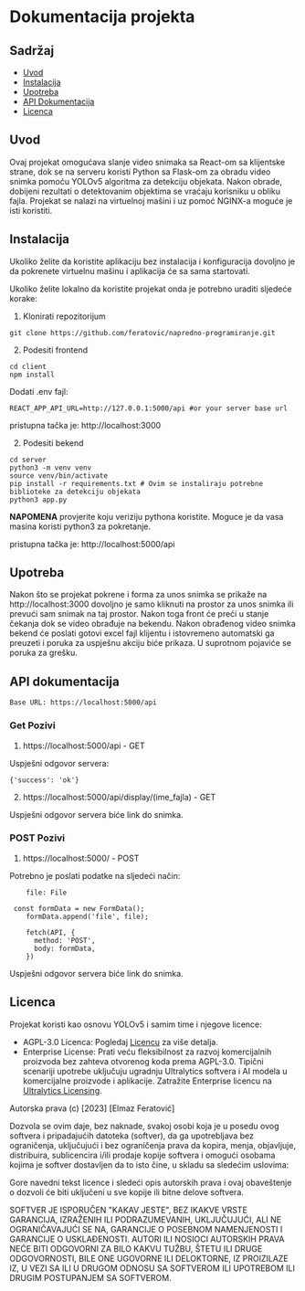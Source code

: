 # Dokumentacija projekta

## Sadržaj

- [Uvod](#uvod)
- [Instalacija](#instalacija)
- [Upotreba](#upotreba)
- [API Dokumentacija](#api-dokumentacija)
- [Licenca](#licenca)

## Uvod

Ovaj projekat omogućava slanje video snimaka sa React-om sa klijentske strane, dok se na serveru koristi Python sa Flask-om za obradu video snimka pomoću YOLOv5 algoritma za detekciju objekata. Nakon obrade, dobijeni rezultati o detektovanim objektima se vraćaju korisniku u obliku fajla. Projekat se nalazi na virtuelnoj mašini i uz pomoć NGINX-a moguće je isti koristiti.

## Instalacija

Ukoliko želite da koristite aplikaciju bez instalacija i konfiguracija dovoljno je da pokrenete virtuelnu mašinu i aplikacija će sa sama startovati.

Ukoliko želite lokalno da koristite projekat onda je potrebno uraditi sljedeće korake:

1. Klonirati repozitorijum

```
git clone https://github.com/feratovic/napredno-programiranje.git
```

2. Podesiti frontend

```
cd client
npm install
```

Dodati .env fajl:

```
REACT_APP_API_URL=http://127.0.0.1:5000/api #or your server base url
```

pristupna tačka je: http://localhost:3000

2. Podesiti bekend

```
cd server
python3 -m venv venv
source venv/bin/activate
pip install -r requirements.txt # Ovim se instaliraju potrebne biblioteke za detekciju objekata
python3 app.py
```

**NAPOMENA** provjerite koju veriziju pythona koristite. Moguce je da vasa masina koristi python3 za pokretanje.

pristupna tačka je: http://localhost:5000/api

## Upotreba

Nakon što se projekat pokrene i forma za unos snimka se prikaže na http://localhost:3000 dovoljno je samo kliknuti na prostor za unos snimka ili prevući sam snimak na taj prostor. Nakon toga front će preći u stanje čekanja dok se video obrađuje na bekendu. Nakon obrađenog video snimka bekend će poslati gotovi excel fajl klijentu i istovremeno automatski ga preuzeti i poruka za uspješnu akciju biće prikaza. U suprotnom pojaviće se poruka za grešku.

## API dokumentacija

```
Base URL: https://localhost:5000/api
```

### Get Pozivi

1. https://localhost:5000/api - GET

Uspješni odgovor servera:

```
{'success': 'ok'}
```

2. https://localhost:5000/api/display/(ime_fajla) - GET

Uspješni odgovor servera biće link do snimka.

### POST Pozivi

1. https://localhost:5000/ - POST

Potrebno je poslati podatke na sljedeći način:

```
    file: File
```

```
 const formData = new FormData();
    formData.append('file', file);

    fetch(API, {
      method: 'POST',
      body: formData,
    })
```

Uspješni odgovor servera biće link do snimka.

## Licenca

Projekat koristi kao osnovu YOLOv5 i samim time i njegove licence:

- AGPL-3.0 Licenca: Pogledaj [Licencu](https://github.com/ultralytics/yolov5/blob/master/LICENSE) za više detalja.
- Enterprise License: Prati veću fleksibilnost za razvoj komercijalnih proizvoda bez zahteva otvorenog koda prema AGPL-3.0. Tipični scenariji upotrebe uključuju ugradnju Ultralytics softvera i AI modela u komercijalne proizvode i aplikacije. Zatražite Enterprise licencu na [Ultralytics Licensing](https://ultralytics.com/license).

Autorska prava (c) [2023] [Elmaz Feratović]

Dozvola se ovim daje, bez naknade, svakoj osobi koja je u posedu ovog softvera i pripadajućih datoteka (softver), da ga upotrebljava bez ograničenja, uključujući i bez ograničenja prava da kopira, menja, objavljuje, distribuira, sublicencira i/ili prodaje kopije softvera i omogući osobama kojima je softver dostavljen da to isto čine, u skladu sa sledećim uslovima:

Gore navedni tekst licence i sledeći opis autorskih prava i ovaj obaveštenje o dozvoli će biti uključeni u sve kopije ili bitne delove softvera.

SOFTVER JE ISPORUČEN "KAKAV JESTE", BEZ IKAKVE VRSTE GARANCIJA, IZRAŽENIH ILI PODRAZUMEVANIH, UKLJUČUJUĆI, ALI NE OGRANIČAVAJUĆI SE NA, GARANCIJE O POSEBNOM NAMENJENOSTI I GARANCIJE O USKLAĐENOSTI. AUTORI ILI NOSIOCI AUTORSKIH PRAVA NEĆE BITI ODGOVORNI ZA BILO KAKVU TUŽBU, ŠTETU ILI DRUGE ODGOVORNOSTI, BILE ONE UGOVORNE ILI DELOKTORNE, IZ PROIZILAZE IZ, U VEZI SA ILI U DRUGOM ODNOSU SA SOFTVEROM ILI UPOTREBOM ILI DRUGIM POSTUPANJEM SA SOFTVEROM.
